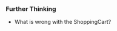 <!-- #### Intro
Let's think about what areas of the page should change and which should not. Think about amazon.com. What parts of the page are always in view. Which parts change to show something else.

https://blackrockdigital.github.io/startbootstrap-shop-homepage/

### 1. Setup
Fork, clone, install http-server or use live server

### 2. Building React Components
 * Add some more components to /js/components to help better organize our code.
   * ShoppingCart
   * Layout
   * ProductList
* Make function components for now
* Make sure to reference each component file in a script tag in index.html in the proper order
* Make sure to use type="text/babel" -->

<!-- ### 3. Layout & App
* Cut out all the JSX from App.js and put it into the Layout component as the returned JSX.
* Use the Layout Component in App so that it can contain children, `<Layout></Layout>`
* You will have to piggy back the props down and change references to `this`.
* Make sure everything still works the same. -->

<!-- ### 4. ProductList
* App should not be responsible for mapping products into an array of ProductDetail components
* ProductList should be responsible for this now.
* Move the code from App into this component
* Take prop called products that should be an array of product objects
* Map the product array into ProductDetail components and show them on the page.
* Use this component where needed to show the products -->
<!-- 
### 5. ShoppingCart
* This component's purpose is to show everything that is in the customer's shopping cart.
* Take a prop called cart which should be an array of product objects
* Map the cart array into ProductDetail components and return this array in JSX
* Code a button for Checkout -->

<!-- ### 6. App
* Maintain a piece of state to determine what should be currently show on the page, the list of products or the shopping cart.
* Create a method that allows this value of state to be changed and to re render things.
* Pass this method to the child component that allows the user to change the view, Header
* Use conditional rendering to decide to show ProductList or ShoppingCart as a child of Layout. Show the ProductList by default. -->

<!-- ### 7. Header
* Add an onClick to the Products and Items in Cart links
* Take a prop called changeView that is a function
* When the links are clicked, call changeView passing in whatever argument is needed to change the view -->

<!-- ### 8. PropTypes
* Go back and use prop types in all your components
* We need to be clear on what props each component requires so that we can be sure to provide them
* Make note of where you are using each component, are you giving it the props that it needs? -->


<!-- ### 9. Layout
* Use props.children in the main content area where products are shown instead of showing products -->

<!-- ### Make sure
* Class components are using `this` for props and state
* Function components are not using `this` -->

### Further Thinking
* What is wrong with the ShoppingCart?






